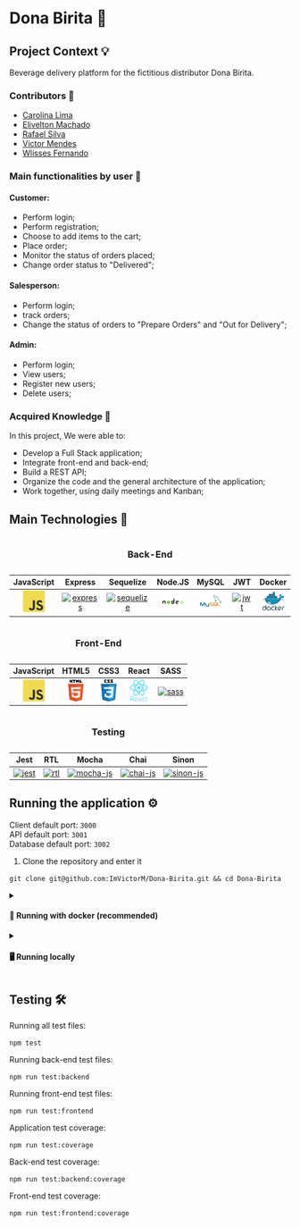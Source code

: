 # Dona Birita 🍺

## Project Context 💡
Beverage delivery platform for the fictitious distributor Dona Birita.

### Contributors 👥
- [Carolina Lima](https://github.com/cybersekh)
- [Elivelton Machado](https://github.com/El1v)
- [Rafael Silva](https://github.com/RafaMI6)
- [Victor Mendes](https://github.com/ImVictorM)
- [Wlisses Fernando](https://github.com/wlis13)

### Main functionalities by user 🔧
#### Customer:
- Perform login;
- Perform registration;
- Choose to add items to the cart;
- Place order;
- Monitor the status of orders placed;
- Change order status to "Delivered";
#### Salesperson:
- Perform login;
- track orders;
- Change the status of orders to "Prepare Orders" and "Out for Delivery";
#### Admin:
- Perform login;
- View users;
- Register new users;
- Delete users;

### Acquired Knowledge 📖

In this project, We were able to:
- Develop a Full Stack application;
- Integrate front-end and back-end;
- Build a REST API;
- Organize the code and the general architecture of the application;
- Work together, using daily meetings and Kanban;


## Main Technologies 🧰
<table>
    <caption align="center"><h3>Back-End</h3></caption>
    <thead>
        <tr>
            <th>JavaScript</th>
            <th>Express</th>
            <th>Sequelize</th>
            <th>Node.JS</th>
            <th>MySQL</th>
            <th>JWT</th>
            <th>Docker</th>
        </tr>
    </thead>
    <tbody>
        <tr>
            <td align="center">
                <a href="https://developer.mozilla.org/en-US/docs/Web/JavaScript" target="_blank" rel="noreferrer"> 
                    <img 
                         src="https://raw.githubusercontent.com/devicons/devicon/master/icons/javascript/javascript-original.svg" 
                         alt="javascript" 
                         width="40" 
                         height="40"
                    /> 
                </a>
            </td>
            <td align="center">
                <a href="https://expressjs.com/" target="_blank">
                    <img
                        src="https://www.orafox.com/wp-content/uploads/2019/01/expressjs.png"
                        alt="express"
                        width="40"
                        height="40"
                    />
                </a>
            </td>
            <td align="center">
                <a href="https://sequelize.org/" target="_blank">
                    <img
                        src="https://sequelize.org/api/v6/image/brand_logo.png"
                        alt="sequelize"
                        width="40"
                        height="40"
                    />
                </a>
            </td>
            <td align="center">
                <a href="https://nodejs.org" target="_blank" rel="noreferrer"> 
                    <img 
                        src="https://raw.githubusercontent.com/devicons/devicon/master/icons/nodejs/nodejs-original-wordmark.svg" 
                        alt="nodejs" 
                        width="40" 
                        height="40"
                    /> 
                </a>
            </td>
            <td align="center">
                 <a href="https://www.mysql.com/" target="_blank" rel="noreferrer"> 
                     <img 
                         src="https://raw.githubusercontent.com/devicons/devicon/master/icons/mysql/mysql-original-wordmark.svg" 
                         alt="mysql" 
                         width="40" 
                         height="40"
                    /> 
                </a>
            </td>
            <td align="center">
                 <a href="https://www.npmjs.com/package/jsonwebtoken" target="_blank" rel="noreferrer"> 
                     <img 
                         src="https://jwt.io/img/pic_logo.svg" 
                         alt="jwt" 
                         width="40" 
                         height="40"
                    /> 
                </a>
            </td>
            <td align="center">
                <a href="https://www.docker.com/" target="_blank" rel="noreferrer"> 
                    <img 
                        src="https://raw.githubusercontent.com/devicons/devicon/master/icons/docker/docker-original-wordmark.svg" 
                        alt="docker" 
                        width="40" 
                        height="40"
                    /> 
                </a>
            </td>
        </tr>
    </tbody>
</table>
<table>
    <caption align="center"><h3>Front-End</h3></caption>
    <thead>
        <tr>
            <th>JavaScript</th>
            <th>HTML5</th>
            <th>CSS3</th>
            <th>React</th>
            <th>SASS</th>
        </tr>
    </thead>
    <tbody>
        <tr>
            <td align="center">
                <a href="https://developer.mozilla.org/en-US/docs/Web/JavaScript" target="_blank" rel="noreferrer"> 
                    <img 
                        src="https://raw.githubusercontent.com/devicons/devicon/master/icons/javascript/javascript-original.svg" 
                        alt="javascript" 
                        width="40" 
                        height="40"
                    /> 
                </a>
            </td>
            <td align="center">
                <a href="https://www.w3.org/html/" target="_blank" rel="noreferrer"> 
                    <img 
                        src="https://raw.githubusercontent.com/devicons/devicon/master/icons/html5/html5-original-wordmark.svg" 
                        alt="html5" 
                        width="40" 
                        height="40"
                    /> 
                </a>
            </td>
            <td align="center">
                <a href="https://www.w3schools.com/css/" target="_blank" rel="noreferrer"> 
                    <img 
                        src="https://raw.githubusercontent.com/devicons/devicon/master/icons/css3/css3-original-wordmark.svg" 
                        alt="css3" 
                        width="40" 
                        height="40"
                    /> 
                </a>
            </td>
            <td align="center">
                <a href="https://reactjs.org/" target="_blank" rel="noreferrer"> 
                    <img 
                        src="https://raw.githubusercontent.com/devicons/devicon/master/icons/react/react-original-wordmark.svg" 
                        alt="react" 
                        width="40" 
                        height="40"
                    /> 
                </a>
            </td>
            <td align="center">
                <a href="https://sass-lang.com/">
                    <img
                        src="https://cdn.iconscout.com/icon/free/png-256/sass-3521691-2945135.png"
                        alt="sass"
                        width="40"
                        height="40"
                    />
                </a>
            </td>
        </tr>
    </tbody>
</table>
<table>
    <caption align="center"><h3>Testing</h3></caption>
    <thead>
        <tr>
            <th>Jest</th>
            <th>RTL</th>
            <th>Mocha</th>
            <th>Chai</th>
            <th>Sinon</th>
        </tr>
    </thead>
    <tbody>
        <tr> 
            <td align="center">
                <a href="https://jestjs.io" target="_blank" rel="noreferrer"> 
                    <img 
                        src="https://www.vectorlogo.zone/logos/jestjsio/jestjsio-icon.svg" 
                        alt="jest" 
                        width="40" 
                        height="40"
                    /> 
                </a>
            </td>
            <td align="center">
                <a href="https://testing-library.com/docs/" target="_blank" rel="noreferrer">
                    <img 
                        src="https://testing-library.com/img/octopus-128x128.png"
                        alt="rtl"
                        width="40"
                        height="40"
                    />
                </a>
            </td>
            <td align="center">
                <a href="https://mochajs.org/" target="_blank" rel"noreferrer">
                    <img
                        src="https://avatars.githubusercontent.com/u/8770005?s=200&v=4"
                        alt="mocha-js"
                        width="40"
                        height="40"
                    />
                </a>
            </td>
             <td align="center">
                <a href="https://www.chaijs.com/" target="_blank" rel="noreferrer"> 
                    <img src="https://raw.githubusercontent.com/gist/keithamus/3d8cfbaeddf8bdf5f7cd94a3bdae0934/raw/63ca295f3aa7e1b94b598d84dfe0330383497a8c/Chai%20Logo%20(C).svg"
                        alt="chai-js" 
                        width="40" 
                        height="40"
                    /> 
                </a>
            </td>
             <td align="center">
                <a href="https://sinonjs.org/" target="_blank" rel="noreferrer"> 
                    <img 
                        src="https://sinonjs.org/assets/images/logo.png" 
                        alt="sinon-js" 
                        width="40" 
                        height="40"
                    /> 
                </a>
            </td>
        </tr>
    </tbody>
</table>


## Running the application ⚙️
Client default port: `3000` <br/>
API default port: `3001` <br/>
Database default port: `3002` <br/>

1. Clone the repository and enter it
```
git clone git@github.com:ImVictorM/Dona-Birita.git && cd Dona-Birita
```
<details>
<summary><h4>🐋 Running with docker (recommended)</h4></summary>
  
2. Get the containers running
```
docker-compose up -d
```
3. Enter the api container to create the database
```
docker exec -it api-delivery sh
```
4. Create and populate the database
```
npm run db:reset
```
5. Access the page on your browser: http://localhost:3000/

</details>

<details>
<summary><h4>🖥️ Running locally</h4></summary>

 > You must have node and MySQL installed
 
2. Install the dependencies (both back-end and front-end)
```
npm install
```

3. Rename the file `.env.example` to `.env` in both front-end and back-end directory (change it as you like)

4. Create and populate the database
```
npm run db:reset
```

5. Start the server
```
npm run start
```

6. Access the page on your browser: http://localhost:3000/

</details>

## Testing 🛠️

Running all test files:
```
npm test
```

Running back-end test files:
```
npm run test:backend
```

Running front-end test files:
```
npm run test:frontend
```

Application test coverage:
```
npm run test:coverage
```

Back-end test coverage:
```
npm run test:backend:coverage
```

Front-end test coverage:
```
npm run test:frontend:coverage
```
